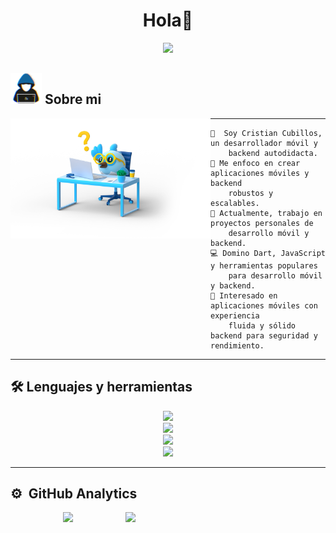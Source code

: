 <div align="center">
<h1 align="center">Hola👋</h1>
  <img src="https://i.imgur.com/YV7K2OP.png">
</div>

## <picture><img src = "https://github.com/0xAbdulKhalid/0xAbdulKhalid/raw/main/assets/mdImages/about_me.gif" width = 50px></picture> Sobre mi

<img align="left" src="https://raw.githubusercontent.com/ManasMalla/DashingThrough/main/Resources/faq-hero.png" alt="Unfortunately I didn't find the author of the pic, feel to open a pull request if found" width="320" />

<hr>

```
📱  Soy Cristian Cubillos, un desarrollador móvil y
    backend autodidacta.
🚀 Me enfoco en crear aplicaciones móviles y backend
    robustos y escalables.
🔨 Actualmente, trabajo en proyectos personales de
    desarrollo móvil y backend.
💻 Domino Dart, JavaScript y herramientas populares
    para desarrollo móvil y backend.
📱 Interesado en aplicaciones móviles con experiencia
    fluida y sólido backend para seguridad y rendimiento.
```
<hr>

## 🛠️ Lenguajes y herramientas

<p align="center">
  <a href="https://skillicons.dev">
    <img src="https://skillicons.dev/icons?i=flutter&perline=1" /><br>
    <img src="https://skillicons.dev/icons?i=dart,js&perline=2" /><br>
    <img src="https://skillicons.dev/icons?i=git,github,django&perline=3" /><br>
    <img src="https://skillicons.dev/icons?i=nodejs,firebase,mongodb,postman&perline=4" /><br>
  </a>
</p>

<hr>

## ⚙️ &nbsp;GitHub Analytics

<p align="center">
<a href="https://github.com/CUBILLOSCRISTIAN">
  <img height="180em" src="https://github-readme-stats-eight-theta.vercel.app/api?username=CUBILLOSCRISTIAN&show_icons=true&theme=algolia&include_all_commits=true&count_private=true"/>
</a>
  <img align="right" src="https://docs.flutter.dev/assets/images/dash/Dashatars.png" width="320" />
</p>




